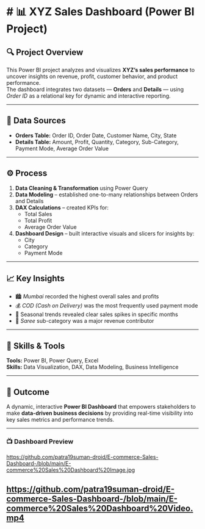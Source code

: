 # # 📊 XYZ Sales Dashboard (Power BI Project)

## 🔍 Project Overview  
This Power BI project analyzes and visualizes **XYZ’s sales performance** to uncover insights on revenue, profit, customer behavior, and product performance.  
The dashboard integrates two datasets — **Orders** and **Details** — using *Order ID* as a relational key for dynamic and interactive reporting.

---

## 📁 Data Sources  
- **Orders Table:** Order ID, Order Date, Customer Name, City, State  
- **Details Table:** Amount, Profit, Quantity, Category, Sub-Category, Payment Mode, Average Order Value  

---

## ⚙️ Process  
1. **Data Cleaning & Transformation** using Power Query  
2. **Data Modeling** – established one-to-many relationships between Orders and Details  
3. **DAX Calculations** – created KPIs for:
   - Total Sales  
   - Total Profit  
   - Average Order Value  
4. **Dashboard Design** – built interactive visuals and slicers for insights by:
   - City  
   - Category  
   - Payment Mode  

---

## 📈 Key Insights  
- 🏙️ *Mumbai* recorded the highest overall sales and profits  
- 💰 *COD (Cash on Delivery)* was the most frequently used payment mode  
- 📅 Seasonal trends revealed clear sales spikes in specific months  
- 👗 *Saree* sub-category was a major revenue contributor  

---

## 🧠 Skills & Tools  
**Tools:** Power BI, Power Query, Excel  
**Skills:** Data Visualization, DAX, Data Modeling, Business Intelligence  

---

## 🚀 Outcome  
A dynamic, interactive **Power BI Dashboard** that empowers stakeholders to make **data-driven business decisions** by providing real-time visibility into key sales metrics and performance trends.  

---

### 📺 Dashboard Preview  
https://github.com/patra19suman-droid/E-commerce-Sales-Dashboard-/blob/main/E-commerce%20Sales%20Dashboard%20Image.jpg

https://github.com/patra19suman-droid/E-commerce-Sales-Dashboard-/blob/main/E-commerce%20Sales%20Dashboard%20Video.mp4
---
